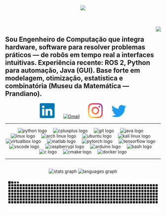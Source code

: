 <h2 align="center">
  <a href="https://git.io/typing-svg">
    <img src="https://readme-typing-svg.herokuapp.com/?font=Righteous&size=32&center=true&vCenter=true&width=700&height=80&duration=3500&color=39FF14&lines=Ol%C3%A1%2C+sou+Miguel+Gengo;Engenheiro+da+Computa%C3%A7%C3%A3o;Backend+Developer;Rob%C3%B3tica+%E2%80%A2+ROS+2+%E2%80%A2+C%2B%2B;Java+%E2%80%A2+Python;Clean+Code+%26+Alta+Performance" />
  </a>
</h2>

<h2 align="left"></h2>

<br clear="both">

<img align="right" height="145" src="https://media4.giphy.com/media/v1.Y2lkPTc5MGI3NjExc3R2bjBuMnYyb2FlMDNvcHJ2YzE4M3JpeTh4cjN3azNheWJlZWg3ayZlcD12MV9pbnRlcm5hbF9naWZfYnlfaWQmY3Q9Zw/g2jj9VAIBluIreVNsb/giphy.gif"  />



<h2 align="left">Sou Engenheiro de Computação que integra hardware, software para resolver problemas práticos — de robôs em tempo real a interfaces intuitivas. Experiência recente: ROS 2, Python para automação, Java (GUI). Base forte em modelagem, otimização, estatística e combinatória (Museu da Matemática — Prandiano).</h2>




<!--p align="center" style="max-width: 900px; margin: auto; font-size: 45px;"> 
Sempre tive o objetivo de me tornar um engenheiro completo, capaz de unir hardware, software, lógica aplicada e segurança para resolver problemas reais. Ao longo dos últimos anos, me especializei em transformar conceitos técnicos em soluções práticas — desde o controle de robôs em tempo real até o desenvolvimento de interfaces intuitivas, sistemas automatizados inteligentes e ambientes seguros de testes. Durante 2024/2025, trabalhei com arquiteturas distribuídas em ROS 2, desenvolvi algoritmos de automação com Python para desafios computacionais, criei interfaces gráficas em Java com foco em usabilidade e clareza de código, e aprofundei meus estudos em cibersegurança, realizando simulações em ambientes isolados com máquinas virtuais no VirtualBox e no Kali Linux. Em paralelo, cursei no Museu da Matemática — Prandiano, que me fizeram dominar a resolução de problemas matemáticos demandados pelo mercado — modelagem, otimização, análise estatística e raciocínio combinatório — e traduzi-los em algoritmos eficientes e soluções aplicáveis ao negócio. 
</p -->

<div align="center">

[<img alt="LinkedIn" width="48" height="48" src="assets/icons/linkedin.svg" />][linkedin]
&nbsp;&nbsp;&nbsp;&nbsp;&nbsp;
[<img alt="Gmail" width="48" height="48" src="https://cdn.simpleicons.org/gmail/EA4335" />][gmail]
&nbsp;&nbsp;&nbsp;&nbsp;&nbsp;
[<img alt="Instagram" width="48" height="48" src="assets/icons/instagram.svg" />][instagram]
&nbsp;&nbsp;&nbsp;&nbsp;&nbsp;
[<img alt="Twitter/X" width="48" height="48" src="assets/icons/twitter.svg" />][twitter]

</div>


[linkedin]: https://www.linkedin.com/in/miguel-gengo-8157b72a1
[gmail]: mailto:miguelgengo28@gmail.com
[instagram]: https://instagram.com/_geng0_
[twitter]: https://twitter.com/_geng0_


---

<p align="center">
  <img src="https://cdn.jsdelivr.net/gh/devicons/devicon/icons/python/python-original.svg" height="45" alt="python logo"  />
  <img width="12" />
  <img src="https://cdn.jsdelivr.net/gh/devicons/devicon/icons/cplusplus/cplusplus-original.svg" height="45" alt="cplusplus logo"  />
  <img width="12" />
  <img src="https://cdn.jsdelivr.net/gh/devicons/devicon/icons/git/git-original.svg" height="45" alt="git logo"  />
  <img width="12" />
  <img src="https://cdn.jsdelivr.net/gh/devicons/devicon/icons/java/java-original.svg" height="45" alt="java logo"  />
  <img width="12" />
  <img src="https://cdn.jsdelivr.net/gh/devicons/devicon/icons/linux/linux-original.svg" height="45" alt="linux logo"  />
  <img width="12" />
  <img src="https://cdn.simpleicons.org/archlinux/1793D1" height="45" alt="arch linux logo" />
  <img width="12" />
  <img src="https://cdn.simpleicons.org/ubuntu/E95420" height="45" alt="ubuntu logo" />
  <img width="12" />
  <!-- Novo: Kali Linux -->
  <img src="https://cdn.simpleicons.org/kalilinux/557C94" height="45" alt="kali linux logo" />
  <img width="12" />
  <!-- Novo: VirtualBox -->
  <img src="https://cdn.simpleicons.org/virtualbox/183A61" height="45" alt="virtualbox logo" />
  <img width="12" />
  <img src="https://cdn.jsdelivr.net/gh/devicons/devicon/icons/matlab/matlab-original.svg" height="45" alt="matlab logo"  />
  <img width="12" />
  <img src="https://cdn.jsdelivr.net/gh/devicons/devicon/icons/pytorch/pytorch-original.svg" height="45" alt="pytorch logo"  />
  <img width="12" />
  <img src="https://cdn.jsdelivr.net/gh/devicons/devicon/icons/tensorflow/tensorflow-original.svg" height="45" alt="tensorflow logo" />
  <img width="12" />
  <img src="https://cdn.jsdelivr.net/gh/devicons/devicon/icons/vscode/vscode-original.svg" height="45" alt="vscode logo"  />
  <img width="12" />
  <img src="https://cdn.jsdelivr.net/gh/devicons/devicon/icons/raspberrypi/raspberrypi-original.svg" height="45" alt="raspberrypi logo"  />
  <img width="12" />
  <img src="https://cdn.jsdelivr.net/gh/devicons/devicon/icons/arduino/arduino-original.svg" height="45" alt="arduino logo" />
  <img width="12" />
  <img src="https://cdn.simpleicons.org/gnubash/4EAA25" height="45" alt="bash logo"  />
  <img width="12" />
  <img src="https://cdn.simpleicons.org/c/A8B9CC" height="45" alt="c logo"  />
  <img width="12" />
  <img src="https://cdn.simpleicons.org/cmake/064F8C" height="45" alt="cmake logo"  />
  <img width="12" />
  <img src="https://cdn.simpleicons.org/docker/2496ED" height="45" alt="docker logo"  />
</p>

--- 

<!--## 🧠 Minhas Especialidades Técnicas

- **Robótica e Sistemas Embarcados:**
  <a href="https://github.com/Gengo250/ESP32_CAM"><img alt="ESP32_CAM" height="26" style="vertical-align:middle; margin-left:8px;" src="https://img.shields.io/badge/ESP32_CAM-ED1C24?style=for-the-badge&logo=espressif&logoColor=white"/></a>
  <a href="https://github.com/Gengo250/Garra_Mecanica_Arduino"><img alt="Garra_Mecanica_Arduino" height="26" style="vertical-align:middle; margin-left:8px;" src="https://img.shields.io/badge/Garra_Mecanica_Arduino-00979D?style=for-the-badge&logo=arduino&logoColor=white"/></a>  
  ROS 2, C++, comunicação assíncrona, controle em tempo real, arquitetura modular.

- **Automação Inteligente e Lógica Computacional:**
  <a href="https://github.com/Gengo250/CHATBOT_OPEN_IA"><img alt="CHATBOT_OPEN_IA" height="26" style="vertical-align:middle; margin-left:8px;" src="https://img.shields.io/badge/CHATBOT_OPEN_IA-000?style=for-the-badge&logo=python&logoColor=white"/></a>
  <a href="https://github.com/Gengo250/App-GradeTurmas-Python"><img alt="App_GradeTurmas_Python" height="26" style="vertical-align:middle; margin-left:8px;" src="https://img.shields.io/badge/App_GradeTurmas_Python-0B7285?style=for-the-badge&logo=python&logoColor=white"/></a>  
  Python, algoritmos, automação de tarefas, desafios matemáticos complexos.


- **Desenvolvimento de Interfaces e Aplicações:**
  <a href="https://github.com/Gengo250/Projeto_Game_2d_JAVA"><img alt="Projeto_Game_2D_JAVA" height="26" style="vertical-align:middle; margin-left:8px;" src="https://img.shields.io/badge/Projeto_Game_2D_JAVA-B07219?style=for-the-badge&logo=java&logoColor=white"/></a>  
  Java (Swing), Programação Orientada a Objetos, design de interfaces, foco em experiência do usuário.

- **Engenharia de Software:**
  <a href="https://github.com/Gengo250/Projeto_1_ESTRUTURA_DE_DADOS"><img alt="Estruturas_de_Dados" height="26" style="vertical-align:middle; margin-left:8px;" src="https://img.shields.io/badge/Estruturas_de_Dados-2E7D32?style=for-the-badge&logo=c&logoColor=white"/></a>  
  POO, clareza estrutural, reutilização de código, testes e manutenção a longo prazo.

- **Cibersegurança e Ambientes Virtuais:**
  
  Kali Linux, VirtualBox, análise de vulnerabilidades, testes em sandbox, engenharia reversa básica, simulação de ataques controlados.

- **Outras Tecnologias:**
  
  Git/GitHub, HTML/CSS/JS, Linux, shell scripting, MongoDB, SQL.

  

<!-- Stats + Top Langs + Streak (centralizados, sem tabela) -->
<br clear="both"> 
<div align="center"> 
    <img src="https://github-readme-stats.vercel.app/api?username=Gengo250&hide_title=false&hide_rank=false&show_icons=true&include_all_commits=true&count_private=true&disable_animations=false&theme=gruvbox&locale=en&hide_border=false" height="750" alt="stats graph"  />
    <img src="https://github-readme-stats.vercel.app/api/top-langs?username=Gengo250&locale=en&hide_title=false&layout=compact&card_width=320&langs_count=5&theme=gruvbox&hide_border=false" height="750" alt="languages graph"  />
</div>





<p align="center">
  <img src="https://raw.githubusercontent.com/Gengo250/Gengo250/output/snake.svg" alt="Snake animation" />
</p>
